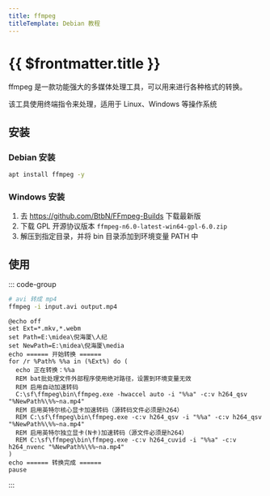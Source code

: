 ```yaml
---
title: ffmpeg
titleTemplate: Debian 教程
---
```


# {{ $frontmatter.title }}

ffmpeg 是一款功能强大的多媒体处理工具，可以用来进行各种格式的转换。

该工具使用终端指令来处理，适用于 Linux、Windows 等操作系统

## 安装

### Debian 安装

```bash
apt install ffmpeg -y
```

### Windows 安装

1. 去 https://github.com/BtbN/FFmpeg-Builds 下载最新版
2. 下载 GPL 开源协议版本 `ffmpeg-n6.0-latest-win64-gpl-6.0.zip`
3. 解压到指定目录，并将 bin 目录添加到环境变量 PATH 中

## 使用

::: code-group

```bash [格式转换]
# avi 转成 mp4
ffmpeg -i input.avi output.mp4
```

```batch [批量转换]
@echo off
set Ext=*.mkv,*.webm
set Path=E:\midea\倪海厦\人纪
set NewPath=E:\midea\倪海厦\media
echo ====== 开始转换 ======
for /r %Path% %%a in (%Ext%) do (
  echo 正在转换：%%a
  REM bat批处理文件外部程序使用绝对路径，设置到环境变量无效
  REM 启用自动加速转码
  C:\sf\ffmpeg\bin\ffmpeg.exe -hwaccel auto -i "%%a" -c:v h264_qsv "%NewPath%\%%~na.mp4"
  REM 启用英特尔核心显卡加速转码（源转码文件必须是h264）
  REM C:\sf\ffmpeg\bin\ffmpeg.exe -c:v h264_qsv -i "%%a" -c:v h264_qsv "%NewPath%\%%~na.mp4"
  REM 启用英特尔独立显卡(N卡)加速转码（源文件必须是h264）
  REM C:\sf\ffmpeg\bin\ffmpeg.exe -c:v h264_cuvid -i "%%a" -c:v h264_nvenc "%NewPath%\%%~na.mp4"
)
echo ====== 转换完成 ======
pause
```

:::
